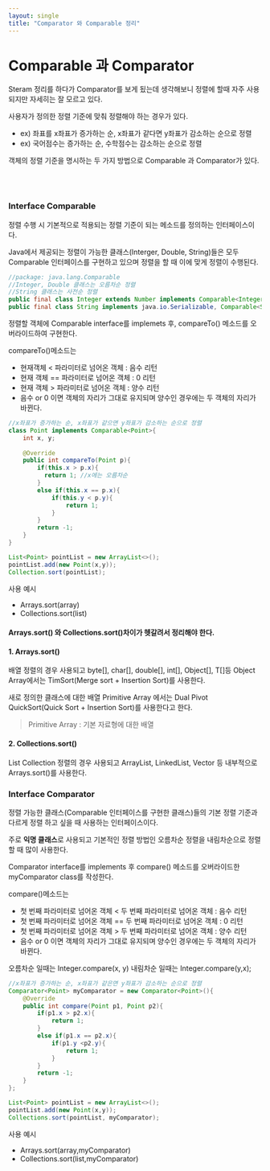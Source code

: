 ```yaml
---
layout: single
title: "Comparator 와 Comparable 정리"
---
```



# Comparable 과 Comparator

Steram 정리를 하다가 Comparator를 보게 됬는데 생각해보니 정렬에 할때 자주 사용되지만 자세히는 잘 모르고 있다.

사용자가 정의한 정렬 기준에 맞춰 정렬해야 하는 경우가 있다.
- ex) 좌표를 x좌표가 증가하는 순, x좌표가 같다면 y좌표가 감소하는 순으로 정렬
- ex) 국어점수는 증가하는 순, 수학점수는 감소하는 순으로 정렬


객체의 정렬 기준을 명시하는 두 가지 방법으로 Comparable 과 Comparator가 있다.

<br/>
<br/>

### Interface Comparable

정렬 수행 시 기본적으로 적용되는 정렬 기준이 되는 메소드를 정의하는 인터페이스이다.

Java에서 제공되는 정렬이 가능한 클래스(Interger, Double, String)들은 모두 Comparable 인터페이스를 구현하고 있으며 정렬을 할 때 이에 맞게 정렬이 수행된다.

```java
//package: java.lang.Comparable
//Integer, Double 클래스는 오름차순 정렬
//String 클래스는 사전순 정렬
public final class Integer extends Number implements Comparable<Integer>{...}
public final class String implements java.io.Serializable, Comparable<String>,CharSequence{...}
```

정렬할 객체에 Comparable interface를 implemets 후, compareTo() 메소드를 오버라이드하여 구현한다.

compareTo()메소드는 
 - 현재객체 < 파라미터로 넘어온 객체 : 음수 리턴
 - 현재 객체 == 파라미터로 넘어온 객체 : 0 리턴
 - 현재 객체 > 파라미터로 넘어온 객체 : 양수 리턴
 - 음수 or 0 이면 객체의 자리가 그대로 유지되며 양수인 경우에는 두 객체의 자리가 바뀐다.

```java
//x좌표가 증가하는 순, x좌표가 같으면 y좌표가 감소하는 순으로 정렬
class Point implements Comparable<Point>{
    int x, y;
    
    @Override
    public int compareTo(Point p){
        if(this.x > p.x){
          return 1; //x에는 오름차순
        }
        else if(this.x == p.x){
            if(this.y < p.y){
                return 1;
            }
        }
        return -1;
    }
}

List<Point> pointList = new ArrayList<>();
pointList.add(new Point(x,y));
Collection.sort(pointList);
```


사용 예시
- Arrays.sort(array)
- Collections.sort(list)

#### Arrays.sort() 와 Collections.sort()차이가 헷갈려서 정리해야 한다.
    
#### 1. Arrays.sort()
      
배열 정렬의 경우 사용되고 byte[], char[], double[], int[], Object[], T[]등 Object Array에서는 TimSort(Merge sort + Insertion Sort)를 사용한다.

새로 정의한 클래스에 대한 배열 Primitive Array 에서는 Dual Pivot QuickSort(Quick Sort + Insertion Sort)를 사용한다고 한다.
> Primitive Array : 기본 자료형에 대한 배열
    

#### 2. Collections.sort()

List Collection 정렬의 경우 사용되고 ArrayList, LinkedList, Vector 등 내부적으로 Arrays.sort()를 사용한다.



### Interface Comparator

정렬 가능한 클래스(Comparable 인터페이스를 구현한 클래스)들의 기본 정렬 기준과 다르게 정렬 하고 싶을 때 사용하는 인터페이스이다.

주로 **익명 클래스**로 사용되고 기본적인 정렬 방법인 오름차순 정렬을 내림차순으로 정렬할 때 많이 사용한다.

Comparator interface를 implements 후 compare() 메소드를 오버라이드한 myComparator class를 작성한다.


compare()메소드는 
 - 첫 번째 파라미터로 넘어온 객체 < 두 번째 파라미터로 넘어온 객체 : 음수 리턴
 - 첫 번째 파라미터로 넘어온 객체 == 두 번째 파라미터로 넘어온 객체 : 0 리턴
 - 첫 번째 파라미터로 넘어온 객체 > 두 번째 파라미터로 넘어온 객체 : 양수 리턴
 - 음수 or 0 이면 객체의 자리가 그대로 유지되며 양수인 경우에는 두 객체의 자리가 바뀐다.

오름차순 일때는 Integer.compare(x, y) 내림차순 일때는 Integer.compare(y,x); 

```java
//x좌표가 증가하는 순, x좌표가 같은면 y좌표가 감소하는 순으로 정렬
Comparator<Point> myComparator = new Comparator<Point>(){
    @Override
    public int compare(Point p1, Point p2){
        if(p1.x > p2.x){
            return 1;
        }
        else if(p1.x == p2.x){
            if(p1.y <p2.y){
                return 1;
            }
        }
        return -1;
    }
};

List<Point> pointList = new ArrayList<>();
pointList.add(new Point(x,y));
Collections.sort(pointList, myComparator);
```

사용 예시
- Arrays.sort(array,myComparator)
- Collections.sort(list,myComparator)
